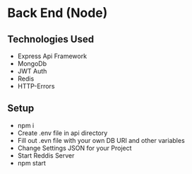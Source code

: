 # Back End (Node)

## Technologies Used

- Express Api Framework
- MongoDb
- JWT Auth
- Redis
- HTTP-Errors

## Setup

- npm i
- Create .env file in api directory
- Fill out .evn file with your own DB URI and other variables
- Change Settings JSON for your Project
- Start Reddis Server
- npm start
